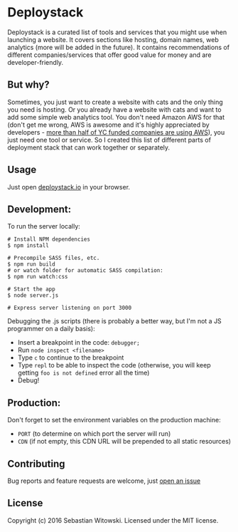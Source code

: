 # Deploystack

Deploystack is a curated list of tools and services that you might use when launching a website. It covers sections like hosting, domain names, web analytics (more will be added in the future). It contains recommendations of different companies/services that offer good value for money and are developer-friendly.

## But why?

Sometimes, you just want to create a website with cats and the only thing you need is hosting. Or you already have a website with cats and want to add some simple web analytics tool. You don't need Amazon AWS for that (don't get me wrong, AWS is awesome and it's highly appreciated by developers - [more than half of YC funded companies are using AWS](http://www.themacro.com/articles/2016/08/yc-tech-stacks/)), you just need one tool or service. So I created this list of different parts of deployment stack that can work together or separately.

## Usage

Just open [deploystack.io](https://deploystack.io) in your browser.


## Development:

To run the server locally:

```shell
# Install NPM dependencies
$ npm install

# Precompile SASS files, etc.
$ npm run build
# or watch folder for automatic SASS compilation:
$ npm run watch:css

# Start the app
$ node server.js

# Express server listening on port 3000
```

Debugging the .js scripts (there is probably a better way, but I'm not a JS programmer on a daily basis):

* Insert a breakpoint in the code: `debugger;`
* Run `node inspect <filename>`
* Type `c` to continue to the breakpoint
* Type `repl` to be able to inspect the code (otherwise, you will keep getting `foo is not defined` error all the time)
* Debug!

## Production:

Don't forget to set the environment variables on the production machine:

* `PORT` (to determine on which port the server will run)
* `CDN` (if not empty, this CDN URL will be prepended to all static resources)

## Contributing

Bug reports and feature requests are welcome, just [open an issue](https://github.com/switowski/deploystack/issues)

## License
Copyright (c) 2016 Sebastian Witowski.
Licensed under the MIT license.


